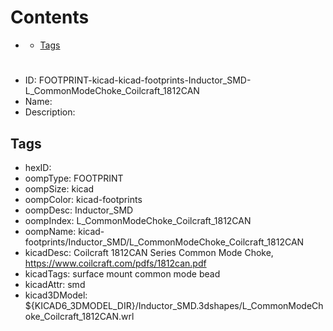 



Contents
========

* [](#)
	* [Tags](#tags)

# 

- ID: FOOTPRINT-kicad-kicad-footprints-Inductor_SMD-L_CommonModeChoke_Coilcraft_1812CAN
- Name: 
- Description: 

## Tags

- hexID: 
- oompType: FOOTPRINT
- oompSize: kicad
- oompColor: kicad-footprints
- oompDesc: Inductor_SMD
- oompIndex: L_CommonModeChoke_Coilcraft_1812CAN
- oompName: kicad-footprints/Inductor_SMD/L_CommonModeChoke_Coilcraft_1812CAN
- kicadDesc: Coilcraft 1812CAN Series Common Mode Choke, https://www.coilcraft.com/pdfs/1812can.pdf
- kicadTags: surface mount common mode bead
- kicadAttr: smd
- kicad3DModel: ${KICAD6_3DMODEL_DIR}/Inductor_SMD.3dshapes/L_CommonModeChoke_Coilcraft_1812CAN.wrl
